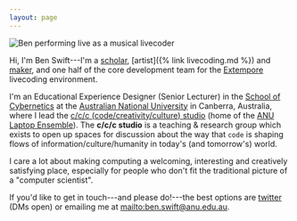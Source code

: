 ```yaml
---
layout: page
---
```


<picture style="overflow: hidden; height: 0; padding-top: 66.5%;">
  <img src='{{ "/assets/" | append: "images/pages/theremin-75.jpg" | relative_url }}' alt="Ben performing live as a musical livecoder" />
</picture>

Hi, I'm Ben Swift---I'm a
[scholar](https://scholar.google.com/citations?user=OQdYgLEAAAAJ), [artist]({%
link livecoding.md %}) and [maker](https://github.com/benswift), and one half of
the core development team for the
[Extempore](https://github.com/digego/extempore) livecoding environment.

I'm an Educational Experience Designer (Senior Lecturer) in the [School of
Cybernetics](https://3ainstitute.org) at the [Australian National
University](https://anu.edu.au/) in Canberra, Australia, where I lead the [c/c/c
(code/creativity/culture)
studio](https://cs.anu.edu.au/code-creativity-culture/) (home of the [ANU Laptop
Ensemble](https://cs.anu.edu.au/courses/comp2710-lens/)). The **c/c/c studio**
is a teaching & research group which exists to open up spaces for discussion
about the way that `code` is shaping flows of information/culture/humanity in
today's (and tomorrow's) world.

I care a lot about making computing a welcoming, interesting and creatively
satisfying place, especially for people who don't fit the traditional picture of
a "computer scientist".

If you'd like to get in touch---and please do!---the best options are
[twitter](https://twitter.com/benswift) (DMs open) or emailing me at
<mailto:ben.swift@anu.edu.au>.
